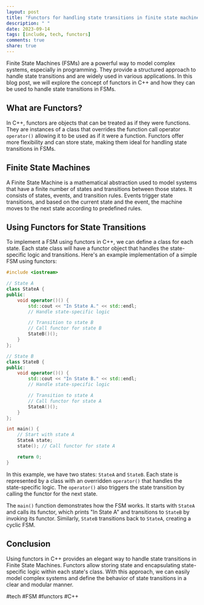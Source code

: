 ```yaml
---
layout: post
title: "Functors for handling state transitions in finite state machines in C++"
description: " "
date: 2023-09-14
tags: [include, tech, functors]
comments: true
share: true
---
```


Finite State Machines (FSMs) are a powerful way to model complex systems, especially in programming. They provide a structured approach to handle state transitions and are widely used in various applications. In this blog post, we will explore the concept of functors in C++ and how they can be used to handle state transitions in FSMs.

## What are Functors?

In C++, functors are objects that can be treated as if they were functions. They are instances of a class that overrides the function call operator `operator()` allowing it to be used as if it were a function. Functors offer more flexibility and can store state, making them ideal for handling state transitions in FSMs.

## Finite State Machines

A Finite State Machine is a mathematical abstraction used to model systems that have a finite number of states and transitions between those states. It consists of states, events, and transition rules. Events trigger state transitions, and based on the current state and the event, the machine moves to the next state according to predefined rules.

## Using Functors for State Transitions

To implement a FSM using functors in C++, we can define a class for each state. Each state class will have a functor object that handles the state-specific logic and transitions. Here's an example implementation of a simple FSM using functors:

```cpp
#include <iostream>

// State A
class StateA {
public:
    void operator()() {
        std::cout << "In State A." << std::endl;
        // Handle state-specific logic

        // Transition to state B
        // Call functor for state B
        StateB()();
    }
};

// State B
class StateB {
public:
    void operator()() {
        std::cout << "In State B." << std::endl;
        // Handle state-specific logic

        // Transition to state A
        // Call functor for state A
        StateA()();
    }
};

int main() {
    // Start with state A
    StateA state;
    state(); // Call functor for state A

    return 0;
}
```

In this example, we have two states: `StateA` and `StateB`. Each state is represented by a class with an overridden `operator()` that handles the state-specific logic. The `operator()` also triggers the state transition by calling the functor for the next state.

The `main()` function demonstrates how the FSM works. It starts with `StateA` and calls its functor, which prints "In State A" and transitions to `StateB` by invoking its functor. Similarly, `StateB` transitions back to `StateA`, creating a cyclic FSM.

## Conclusion

Using functors in C++ provides an elegant way to handle state transitions in Finite State Machines. Functors allow storing state and encapsulating state-specific logic within each state's class. With this approach, we can easily model complex systems and define the behavior of state transitions in a clear and modular manner.

#tech #FSM #functors #C++